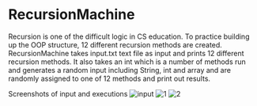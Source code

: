 # RecursionMachine
Recursion is one of the difficult logic in CS education. 
To practice building up the OOP structure, 12 different recursion methods are created.
RecursionMachine takes input.txt text file as input and prints 12 different recursion methods.
It also takes an int which is a number of methods run and generates a random input including 
String, int and array and are randomly assigned to one of 12 methods and print out results.

Screenshots of input and executions
![input](https://user-images.githubusercontent.com/45953099/50600400-ef010380-0e7e-11e9-8afd-1ac88b97baf7.png)
![1](https://user-images.githubusercontent.com/45953099/50600525-620a7a00-0e7f-11e9-9e26-a9af8b888def.png)
![2](https://user-images.githubusercontent.com/45953099/50600526-620a7a00-0e7f-11e9-901f-446f4d9845c9.png)
